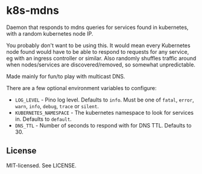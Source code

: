# k8s-mdns

Daemon that responds to mdns queries for services found in kubernetes, with a random kubernetes node IP.

You probably don't want to be using this. It would mean every Kubernetes node found would have to be able to respond to requests for any service, eg with an ingress controller or similar. Also randomly shuffles traffic around when nodes/services are discovered/removed, so somewhat unpredictable.

Made mainly for fun/to play with multicast DNS.

There are a few optional environment variables to configure:

- `LOG_LEVEL` - Pino log level. Defaults to `info`. Must be one of `fatal`, `error`, `warn`, `info`, `debug`, `trace` or `silent`.
- `KUBERNETES_NAMESPACE` - The kubernetes namespace to look for services in. Defaults to `default`.
- `DNS_TTL` - Number of seconds to respond with for DNS TTL. Defaults to 30.

## License

MIT-licensed. See LICENSE.
